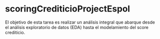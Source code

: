 # scoringCrediticioProjectEspol
El objetivo de esta tarea es realizar un análisis integral que abarque desde el análisis exploratorio de datos (EDA) hasta el modelamiento del score crediticio.

